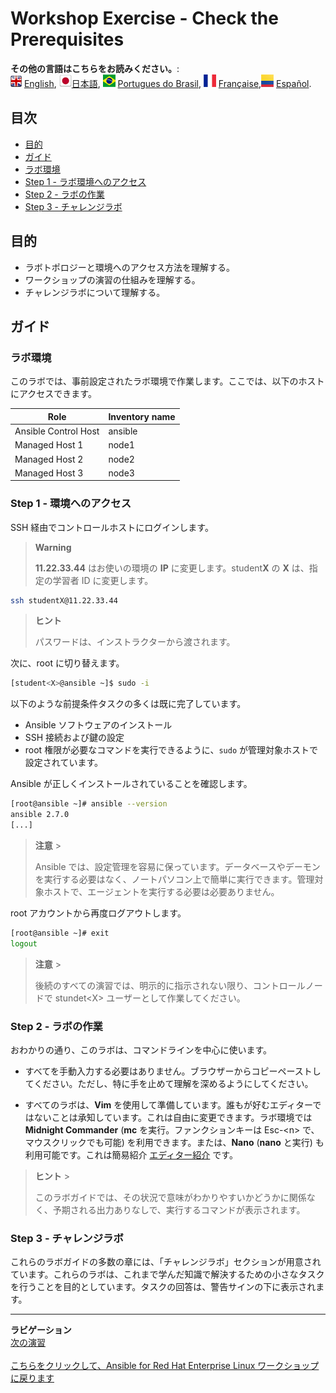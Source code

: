 # Workshop Exercise - Check the Prerequisites

**その他の言語はこちらをお読みください。**:
<br>![uk](../images/uk.png) [English](README.md),  ![japan](../images/japan.png)[日本語](README.ja.md), ![brazil](../images/brazil.png) [Portugues do Brasil](README.pt-br.md), ![france](../images/fr.png) [Française](README.fr.md),![Español](../images/col.png) [Español](README.es.md).

## 目次

* [目的](#objective)
* [ガイド](#guide)
* [ラボ環境](#your-lab-environment)
* [Step 1 - ラボ環境へのアクセス](#step-1---access-the-environment)
* [Step 2 - ラボの作業](#step-2---working-the-labs)
* [Step 3 - チャレンジラボ](#step-3---challenge-labs)

## 目的

* ラボトポロジーと環境へのアクセス方法を理解する。
* ワークショップの演習の仕組みを理解する。
* チャレンジラボについて理解する。

## ガイド

### ラボ環境

このラボでは、事前設定されたラボ環境で作業します。ここでは、以下のホストにアクセスできます。

| Role                 | Inventory name |
| ---------------------| ---------------|
| Ansible Control Host | ansible        |
| Managed Host 1       | node1          |
| Managed Host 2       | node2          |
| Managed Host 3       | node3          |

### Step 1 - 環境へのアクセス

SSH 経由でコントロールホストにログインします。

> **Warning**
>
> **11.22.33.44** はお使いの環境の **IP** に変更します。student**X** の **X** は、指定の学習者 ID に変更します。

```bash
ssh studentX@11.22.33.44
```

> **ヒント**
>
> パスワードは、インストラクターから渡されます。

次に、root に切り替えます。

```bash
[student<X>@ansible ~]$ sudo -i
```

以下のような前提条件タスクの多くは既に完了しています。

* Ansible ソフトウェアのインストール
* SSH 接続および鍵の設定
* root 権限が必要なコマンドを実行できるように、`sudo` が管理対象ホストで設定されています。

Ansible が正しくインストールされていることを確認します。

```bash
[root@ansible ~]# ansible --version
ansible 2.7.0
[...]
```

> **注意** >
>
> Ansible では、設定管理を容易に保っています。データベースやデーモンを実行する必要はなく、ノートパソコン上で簡単に実行できます。管理対象ホストで、エージェントを実行する必要は必要ありません。

root アカウントから再度ログアウトします。

```bash
[root@ansible ~]# exit
logout
```

> **注意** >
>
> 後続のすべての演習では、明示的に指示されない限り、コントロールノードで stundet\<X\> ユーザーとして作業してください。

### Step 2 - ラボの作業

おわかりの通り、このラボは、コマンドラインを中心に使います。

* すべてを手動入力する必要はありません。ブラウザーからコピーペーストしてください。ただし、特に手を止めて理解を深めるようにしてください。

* すべてのラボは、**Vim** を使用して準備しています。誰もが好むエディターではないことは承知しています。これは自由に変更できます。ラボ環境では
  **Midnight Commander** (**mc** を実行。ファンクションキーは Esc-\<n\> で、マウスクリックでも可能)
  を利用できます。または、**Nano** (**nano** と実行) も利用可能です。これは簡易紹介
  [エディター紹介](../0.0-support-docs/editor_intro.md) です。

> **ヒント** >
>
> このラボガイドでは、その状況で意味がわかりやすいかどうかに関係なく、予期される出力ありなしで、実行するコマンドが表示されます。

### Step 3 - チャレンジラボ

これらのラボガイドの多数の章には、「チャレンジラボ」セクションが用意されています。これらのラボは、これまで学んだ知識で解決するための小さなタスクを行うことを目的としています。タスクの回答は、警告サインの下に表示されます。

---
**ラビゲーション**
<br>
[次の演習](../1.2-adhoc)
<br><br>
[こちらをクリックして、Ansible for Red Hat Enterprise Linux ワークショップに戻ります](../README.md)
